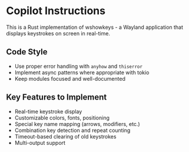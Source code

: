 # Copilot Instructions

This is a Rust implementation of wshowkeys - a Wayland application that displays keystrokes on screen in real-time.

## Code Style

- Use proper error handling with `anyhow` and `thiserror`
- Implement async patterns where appropriate with tokio
- Keep modules focused and well-documented


## Key Features to Implement

- Real-time keystroke display
- Customizable colors, fonts, positioning
- Special key name mapping (arrows, modifiers, etc.)
- Combination key detection and repeat counting
- Timeout-based clearing of old keystrokes
- Multi-output support
